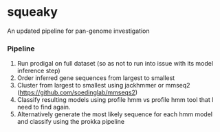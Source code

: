 # squeaky
An updated pipeline for pan-genome investigation


### Pipeline

1. Run prodigal on full dataset (so as not to run into issue with its model inference step)
2. Order inferred gene sequences from largest to smallest
3. Cluster from largest to smallest using jackhmmer or mmseq2 (https://github.com/soedinglab/mmseqs2)
4. Classify resulting models using profile hmm vs profile hmm tool that I need to find again.
5. Alternatively generate the most likely sequence for each hmm model and classify using the prokka pipeline

